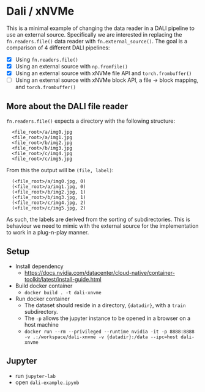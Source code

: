 # Dali / xNVMe
This is a minimal example of changing the data reader in a DALI pipeline to use an external source.
Specifically we are interested in replacing the `fn.readers.file()` data reader with `fn.external_source()`.
The goal is a comparison of 4 different DALI pipelines:

- [x] Using `fn.readers.file()`
- [x] Using an external source with `np.fromfile()`
- [x] Using an external source with xNVMe file API and `torch.frombuffer()`
- [ ] Using an external source with xNVMe block API, a file -> block mapping, and `torch.frombuffer()`

## More about the DALI file reader
`fn.readers.file()` expects a directory with the following structure:
```
  <file_root>/a/img0.jpg
  <file_root>/a/img1.jpg
  <file_root>/b/img2.jpg
  <file_root>/b/img3.jpg
  <file_root>/c/img4.jpg
  <file_root>/c/img5.jpg
```
From this the output will be `(file, label)`:
```
  (<file_root>/a/img0.jpg, 0) 
  (<file_root>/a/img1.jpg, 0)
  (<file_root>/b/img2.jpg, 1)
  (<file_root>/b/img3.jpg, 1)
  (<file_root>/c/img4.jpg, 2)
  (<file_root>/c/img5.jpg, 2)
```
As such, the labels are derived from the sorting of subdirectories.
This is behaviour we need to mimic with the external source for the implementation to work in a plug-n-play manner.

## Setup
- Install dependency
  * https://docs.nvidia.com/datacenter/cloud-native/container-toolkit/latest/install-guide.html
- Build docker container
  * `docker build . -t dali-xnvme`
- Run docker container
  * The dataset should reside in a directory, `{datadir}`, with a `train` subdirectory.
  * The `-p` allows the jupyter instance to be opened in a browser on a host machine
  * `docker run --rm --privileged --runtime nvidia -it -p 8888:8888 -v .:/workspace/dali-xnvme -v {datadir}:/data --ipc=host dali-xnvme`
## Jupyter
- run `jupyter-lab`
- open `dali-example.ipynb`

